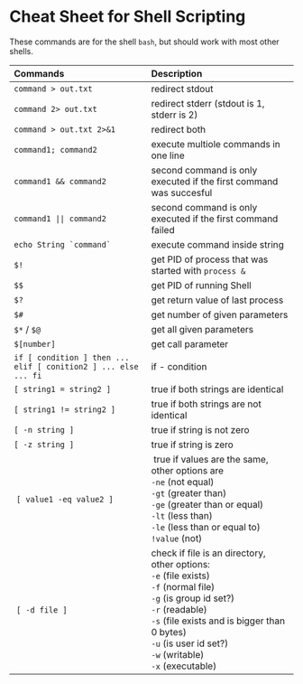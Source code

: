 # Cheat Sheet for Shell Scripting
These commands are for the shell `bash`, but should work with most other shells.

| Commands                                      | Description
| :---                                          | :---
| `command > out.txt`                           | redirect stdout
| `command 2> out.txt`                          | redirect stderr (stdout is 1, stderr is 2)
| `command > out.txt 2>&1`                      | redirect both
| `command1; command2`                          | execute multiole commands in one line
| `command1 && command2`                        | second command is only executed if the first command was succesful
| `command1 \|\| command2`                      | second command is only executed if the first command failed
| ``echo String `command` ``                    | execute command inside string
| `$!`                                          | get PID of process that was started with `process &`
| `$$`                                          | get PID of running Shell
| `$?`                                          | get return value of last process
| `$#`                                          | get number of given parameters
| `$*` / `$@`                                   | get all given parameters
| `$[number]`                                   | get call parameter
| `if [ condition ] then ... elif [ conition2 ] ... else ... fi` | if - condition
| `[ string1 = string2 ]`                       | true if both strings are identical
| `[ string1 != string2 ]`                      | true if both strings are not identical
| `[ -n string ]`                               | true if string is not zero
| `[ -z string ]`                               | true if string is zero
| `[ value1 -eq value2 ]`                       | true if values are the same, other options are <br> `-ne` (not equal) <br> `-gt` (greater than) <br> `-ge` (greater than or equal) <br> `-lt` (less than) <br> `-le` (less than or equal to) <br> `!value` (not)
| `[ -d file ]`                                 | check if file is an directory, other options: <br> `-e` (file exists) <br> `-f` (normal file) <br> `-g` (is group id set?) <br> `-r` (readable) <br> `-s` (file exists and is bigger than 0 bytes) <br> `-u` (is user id set?) <br> `-w` (writable) <br> `-x` (executable) 